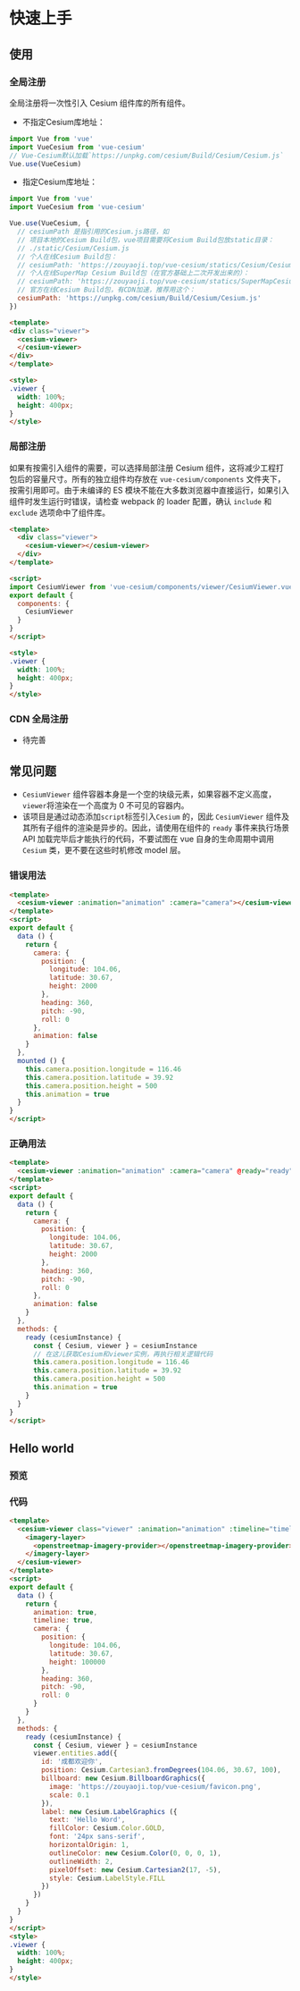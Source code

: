 # 快速上手

## 使用

### 全局注册

全局注册将一次性引入 Cesium 组件库的所有组件。

- 不指定Cesium库地址：

```javascript
import Vue from 'vue'
import VueCesium from 'vue-cesium'
// Vue-Cesium默认加载`https://unpkg.com/cesium/Build/Cesium/Cesium.js`
Vue.use(VueCesium)
```

- 指定Cesium库地址：

```javascript
import Vue from 'vue'
import VueCesium from 'vue-cesium'

Vue.use(VueCesium, {
  // cesiumPath 是指引用的Cesium.js路径，如
  // 项目本地的Cesium Build包，vue项目需要将Cesium Build包放static目录：
  // ./static/Cesium/Cesium.js
  // 个人在线Cesium Build包：
  // cesiumPath: 'https://zouyaoji.top/vue-cesium/statics/Cesium/Cesium.js'
  // 个人在线SuperMap Cesium Build包（在官方基础上二次开发出来的）：
  // cesiumPath: 'https://zouyaoji.top/vue-cesium/statics/SuperMapCesium/Cesium.js'
  // 官方在线Cesium Build包，有CDN加速，推荐用这个：
  cesiumPath: 'https://unpkg.com/cesium/Build/Cesium/Cesium.js'
})
```

```html
<template>
<div class="viewer">
  <cesium-viewer>
  </cesium-viewer>
</div>
</template>

<style>
.viewer {
  width: 100%;
  height: 400px;
}
</style>
```

### 局部注册

如果有按需引入组件的需要，可以选择局部注册 Cesium 组件，这将减少工程打包后的容量尺寸。所有的独立组件均存放在 `vue-cesium/components` 文件夹下，按需引用即可。由于未编译的 ES 模块不能在大多数浏览器中直接运行，如果引入组件时发生运行时错误，请检查 webpack 的 loader 配置，确认 `include` 和 `exclude` 选项命中了组件库。

```html
<template>
  <div class="viewer">
    <cesium-viewer></cesium-viewer>
  </div>
</template>

<script>
import CesiumViewer from 'vue-cesium/components/viewer/CesiumViewer.vue'
export default {
  components: {
    CesiumViewer
  }
}
</script>

<style>
.viewer {
  width: 100%;
  height: 400px;
}
</style>
```

### CDN 全局注册

* 待完善

<!-- ```html

``` -->

## 常见问题

* `CesiumViewer` 组件容器本身是一个空的块级元素，如果容器不定义高度，`viewer`将渲染在一个高度为 0 不可见的容器内。
* 该项目是通过动态添加`script`标签引入`Cesium` 的，因此 `CesiumViewer` 组件及其所有子组件的渲染是异步的。因此，请使用在组件的 `ready` 事件来执行场景 API 加载完毕后才能执行的代码，不要试图在 vue 自身的生命周期中调用 `Cesium` 类，更不要在这些时机修改 model 层。

### 错误用法

```html
<template>
  <cesium-viewer :animation="animation" :camera="camera"></cesium-viewer>
</template>
<script>
export default {
  data () {
    return {
      camera: {
        position: {
          longitude: 104.06,
          latitude: 30.67,
          height: 2000
        },
        heading: 360,
        pitch: -90,
        roll: 0
      },
      animation: false
    }
  },
  mounted () {
    this.camera.position.longitude = 116.46
    this.camera.position.latitude = 39.92
    this.camera.position.height = 500
    this.animation = true
  }
}
</script>
```

### 正确用法

```html
<template>
  <cesium-viewer :animation="animation" :camera="camera" @ready="ready"></cesium-viewer>
</template>
<script>
export default {
  data () {
    return {
      camera: {
        position: {
          longitude: 104.06,
          latitude: 30.67,
          height: 2000
        },
        heading: 360,
        pitch: -90,
        roll: 0
      },
      animation: false
    }
  },
  methods: {
    ready (cesiumInstance) {
      const { Cesium, viewer } = cesiumInstance
      // 在这儿获取Cesium和viewer实例，再执行相关逻辑代码
      this.camera.position.longitude = 116.46
      this.camera.position.latitude = 39.92
      this.camera.position.height = 500
      this.animation = true
    }
  }
}
</script>
```

## Hello world

### 预览

<doc-preview>
  <template>
    <cesium-viewer class="viewer" :animation="animation" :timeline="timeline" :camera="camera" @ready="ready">
      <imagery-layer>
        <openstreetmap-imagery-provider></openstreetmap-imagery-provider>
      </imagery-layer>
    </cesium-viewer>
  </template>
  <script>
  export default {
    data () {
      return {
        animation: true,
        timeline: true,
        camera: {
          position: {
            longitude: 104.06,
            latitude: 30.67,
            height: 100000
          },
          heading: 360,
          pitch: -90,
          roll: 0
        }
      }
    },
    methods: {
      ready (cesiumInstance) {
        const { Cesium, viewer } = cesiumInstance
        viewer.entities.add({
          id: '成都欢迎你',
          position: Cesium.Cartesian3.fromDegrees(104.06, 30.67, 100),
          billboard: new Cesium.BillboardGraphics({
            image: 'https://zouyaoji.top/vue-cesium/favicon.png',
            scale: 0.1
          }),
          label: new Cesium.LabelGraphics ({
            text: 'Hello Word',
            fillColor: Cesium.Color.GOLD,
            font: '24px sans-serif',
            horizontalOrigin: 1,
            outlineColor: new Cesium.Color(0, 0, 0, 1),
            outlineWidth: 2,
            pixelOffset: new Cesium.Cartesian2(17, -5),
            style: Cesium.LabelStyle.FILL
          })
        })
      }
    }
  }
  </script>
  <style>
  .viewer {
    width: 100%;
    height: 400px;
  }
  </style>
</doc-preview>

### 代码

```html
<template>
  <cesium-viewer class="viewer" :animation="animation" :timeline="timeline" :camera="camera" @ready="ready">
    <imagery-layer>
      <openstreetmap-imagery-provider></openstreetmap-imagery-provider>
    </imagery-layer>
  </cesium-viewer>
</template>
<script>
export default {
  data () {
    return {
      animation: true,
      timeline: true,
      camera: {
        position: {
          longitude: 104.06,
          latitude: 30.67,
          height: 100000
        },
        heading: 360,
        pitch: -90,
        roll: 0
      }
    }
  },
  methods: {
    ready (cesiumInstance) {
      const { Cesium, viewer } = cesiumInstance
      viewer.entities.add({
        id: '成都欢迎你',
        position: Cesium.Cartesian3.fromDegrees(104.06, 30.67, 100),
        billboard: new Cesium.BillboardGraphics({
          image: 'https://zouyaoji.top/vue-cesium/favicon.png',
          scale: 0.1
        }),
        label: new Cesium.LabelGraphics ({
          text: 'Hello Word',
          fillColor: Cesium.Color.GOLD,
          font: '24px sans-serif',
          horizontalOrigin: 1,
          outlineColor: new Cesium.Color(0, 0, 0, 1),
          outlineWidth: 2,
          pixelOffset: new Cesium.Cartesian2(17, -5),
          style: Cesium.LabelStyle.FILL
        })
      })
    }
  }
}
</script>
<style>
.viewer {
  width: 100%;
  height: 400px;
}
</style>
```
